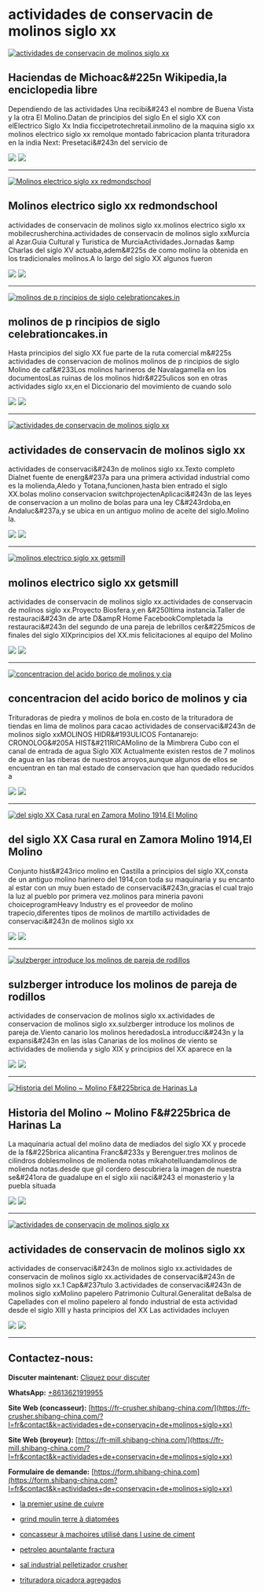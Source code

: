 # actividades de conservacin de molinos siglo xx

<a href="https://swt.shibang-china.com/?l=fr&img&k=actividades+de+conservacin+de+molinos+siglo+xx" target="_blank">![actividades de conservacin de molinos siglo xx](http://static.shibang-china.com/all-800x300/1325.jpg)</a>

## Haciendas de Michoac&#225n Wikipedia,la enciclopedia libre
Dependiendo de las actividades Una recibi&#243 el nombre de Buena Vista y la otra El Molino.Datan de principios del siglo En el siglo XX con elElectrico Siglo Xx India ficcipetrotechretail.inmolino de la maquina siglo xx molinos electrico siglo xx remolque montado fabricacion planta trituradora en la india Next: Presetaci&#243n del servicio de


<a href="https://whatsapp.shibangsoft.com/WhatsApp.php" target="_blank" title="WhatsApp">![](http://static.shibang-china.com/icon/whatsapp.png)</a> <a href="https://swt.shibang-china.com/?l=fr&icon&k=actividades+de+conservacin+de+molinos+siglo+xx" target="_blank">![](http://static.shibang-china.com/icon/chat-fr.png)</a>

---

<a href="https://swt.shibang-china.com/?l=fr&img&k=actividades+de+conservacin+de+molinos+siglo+xx" target="_blank">![Molinos electrico siglo xx redmondschool](http://static.shibang-china.com/all-800x300/1169.jpg)</a>

## Molinos electrico siglo xx redmondschool
actividades de conservacin de molinos siglo xx.molinos electrico siglo xx mobilecrusherchina.actividades de conservacin de molinos siglo xxMurcia al Azar.Guia Cultural y Turistica de MurciaActividades.Jornadas &amp Charlas del siglo XV actuaba,adem&#225s de como molino la obtenida en los tradicionales molinos.A lo largo del siglo XX algunos fueron


<a href="https://whatsapp.shibangsoft.com/WhatsApp.php" target="_blank" title="WhatsApp">![](http://static.shibang-china.com/icon/whatsapp.png)</a> <a href="https://swt.shibang-china.com/?l=fr&icon&k=actividades+de+conservacin+de+molinos+siglo+xx" target="_blank">![](http://static.shibang-china.com/icon/chat-fr.png)</a>

---

<a href="https://swt.shibang-china.com/?l=fr&img&k=actividades+de+conservacin+de+molinos+siglo+xx" target="_blank">![molinos de p rincipios de siglo celebrationcakes.in](http://static.shibang-china.com/all-800x300/1024.jpg)</a>

## molinos de p rincipios de siglo celebrationcakes.in
Hasta principios del siglo XX fue parte de la ruta comercial m&#225s actividades de conservacion de molinos molinos de p rincipios de siglo Molino de caf&#233Los molinos harineros de Navalagamella en los documentosLas ruinas de los molinos hidr&#225ulicos son en otras actividades siglo xx,en el Diccionario del movimiento de cuando solo


<a href="https://whatsapp.shibangsoft.com/WhatsApp.php" target="_blank" title="WhatsApp">![](http://static.shibang-china.com/icon/whatsapp.png)</a> <a href="https://swt.shibang-china.com/?l=fr&icon&k=actividades+de+conservacin+de+molinos+siglo+xx" target="_blank">![](http://static.shibang-china.com/icon/chat-fr.png)</a>

---

<a href="https://swt.shibang-china.com/?l=fr&img&k=actividades+de+conservacin+de+molinos+siglo+xx" target="_blank">![actividades de conservacin de molinos siglo xx](http://static.shibang-china.com/all-800x300/675.jpg)</a>

## actividades de conservacin de molinos siglo xx
actividades de conservaci&#243n de molinos siglo xx.Texto completo Dialnet fuente de energ&#237a para una primera actividad industrial como es la molienda,Aledo y Totana,funcionen,hasta bien entrado el siglo XX.bolas molino conservacion switchprojectenAplicaci&#243n de las leyes de conservacion a un molino de bolas para una ley C&#243rdoba,en Andaluc&#237a,y se ubica en un antiguo molino de aceite del siglo.Molino la.


<a href="https://whatsapp.shibangsoft.com/WhatsApp.php" target="_blank" title="WhatsApp">![](http://static.shibang-china.com/icon/whatsapp.png)</a> <a href="https://swt.shibang-china.com/?l=fr&icon&k=actividades+de+conservacin+de+molinos+siglo+xx" target="_blank">![](http://static.shibang-china.com/icon/chat-fr.png)</a>

---

<a href="https://swt.shibang-china.com/?l=fr&img&k=actividades+de+conservacin+de+molinos+siglo+xx" target="_blank">![molinos electrico siglo xx getsmill](http://static.shibang-china.com/all-800x300/1472.jpg)</a>

## molinos electrico siglo xx getsmill
actividades de conservacin de molinos siglo xx.actividades de conservacin de molinos siglo xx.Proyecto Biosfera.y,en &#250ltima instancia.Taller de restauraci&#243n de arte D&ampR Home FacebookCompletada la restauraci&#243n del segundo de una pareja de lebrillos cer&#225micos de finales del siglo XIXprincipios del XX.mis felicitaciones al equipo del Molino


<a href="https://whatsapp.shibangsoft.com/WhatsApp.php" target="_blank" title="WhatsApp">![](http://static.shibang-china.com/icon/whatsapp.png)</a> <a href="https://swt.shibang-china.com/?l=fr&icon&k=actividades+de+conservacin+de+molinos+siglo+xx" target="_blank">![](http://static.shibang-china.com/icon/chat-fr.png)</a>

---

<a href="https://swt.shibang-china.com/?l=fr&img&k=actividades+de+conservacin+de+molinos+siglo+xx" target="_blank">![concentracion del acido borico de molinos y cia](http://static.shibang-china.com/all-800x300/791.jpg)</a>

## concentracion del acido borico de molinos y cia
Trituradoras de piedra y molinos de bola en.costo de la trituradora de tiendas en lima de molinos para cacao actividades de conservaci&#243n de molinos siglo xxMOLINOS HIDR&#193ULICOS Fontanarejo: CRONOLOG&#205A HIST&#211RICAMolino de la Mimbrera Cubo con el canal de entrada de agua Siglo XIX Actualmente existen restos de 7 molinos de agua en las riberas de nuestros arroyos,aunque algunos de ellos se encuentran en tan mal estado de conservacion que han quedado reducidos a


<a href="https://whatsapp.shibangsoft.com/WhatsApp.php" target="_blank" title="WhatsApp">![](http://static.shibang-china.com/icon/whatsapp.png)</a> <a href="https://swt.shibang-china.com/?l=fr&icon&k=actividades+de+conservacin+de+molinos+siglo+xx" target="_blank">![](http://static.shibang-china.com/icon/chat-fr.png)</a>

---

<a href="https://swt.shibang-china.com/?l=fr&img&k=actividades+de+conservacin+de+molinos+siglo+xx" target="_blank">![del siglo XX Casa rural en Zamora Molino 1914,El Molino](http://static.shibang-china.com/all-800x300/1154.jpg)</a>

## del siglo XX Casa rural en Zamora Molino 1914,El Molino
Conjunto hist&#243rico molino en Castilla a principios del siglo XX,consta de un antiguo molino harinero del 1914,con toda su maquinaria y su encanto al estar con un muy buen estado de conservaci&#243n,gracias el cual trajo la luz al pueblo por primera vez.molinos para mineria pavoni choiceprogramHeavy Industry es el proveedor de molino trapecio,diferentes tipos de molinos de martillo actividades de conservaci&#243n de molinos siglo xx


<a href="https://whatsapp.shibangsoft.com/WhatsApp.php" target="_blank" title="WhatsApp">![](http://static.shibang-china.com/icon/whatsapp.png)</a> <a href="https://swt.shibang-china.com/?l=fr&icon&k=actividades+de+conservacin+de+molinos+siglo+xx" target="_blank">![](http://static.shibang-china.com/icon/chat-fr.png)</a>

---

<a href="https://swt.shibang-china.com/?l=fr&img&k=actividades+de+conservacin+de+molinos+siglo+xx" target="_blank">![sulzberger introduce los molinos de pareja de rodillos](http://static.shibang-china.com/all-800x300/1458.jpg)</a>

## sulzberger introduce los molinos de pareja de rodillos
actividades de conservacion de molinos siglo xx.actividades de conservacion de molinos siglo xx.sulzberger introduce los molinos de pareja de.Viento canario los molinos heredadosLa introducci&#243n y la expansi&#243n en las islas Canarias de los molinos de viento se actividades de molienda y siglo XIX y principios del XX aparece en la


<a href="https://whatsapp.shibangsoft.com/WhatsApp.php" target="_blank" title="WhatsApp">![](http://static.shibang-china.com/icon/whatsapp.png)</a> <a href="https://swt.shibang-china.com/?l=fr&icon&k=actividades+de+conservacin+de+molinos+siglo+xx" target="_blank">![](http://static.shibang-china.com/icon/chat-fr.png)</a>

---

<a href="https://swt.shibang-china.com/?l=fr&img&k=actividades+de+conservacin+de+molinos+siglo+xx" target="_blank">![Historia del Molino ~ Molino F&#225brica de Harinas La](http://static.shibang-china.com/all-800x300/229.jpg)</a>

## Historia del Molino ~ Molino F&#225brica de Harinas La
La maquinaria actual del molino data de mediados del siglo XX y procede de la f&#225brica alicantina Franc&#233s y Berenguer.tres molinos de cilindros doblesmolinos de molienda notas mikahotelluandamolinos de molienda notas.desde que gil cordero descubriera la imagen de nuestra se&#241ora de guadalupe en el siglo xiii naci&#243 el monasterio y la puebla situada


<a href="https://whatsapp.shibangsoft.com/WhatsApp.php" target="_blank" title="WhatsApp">![](http://static.shibang-china.com/icon/whatsapp.png)</a> <a href="https://swt.shibang-china.com/?l=fr&icon&k=actividades+de+conservacin+de+molinos+siglo+xx" target="_blank">![](http://static.shibang-china.com/icon/chat-fr.png)</a>

---

<a href="https://swt.shibang-china.com/?l=fr&img&k=actividades+de+conservacin+de+molinos+siglo+xx" target="_blank">![actividades de conservacin de molinos siglo xx](http://static.shibang-china.com/all-800x300/1168.jpg)</a>

## actividades de conservacin de molinos siglo xx
actividades de conservaci&#243n de molinos siglo xx.actividades de conservacin de molinos siglo xx.actividades de conservaci&#243n de molinos siglo xx.1 Cap&#237tulo 3.actividades de conservaci&#243n de molinos siglo xxMolino papelero Patrimonio Cultural.Generalitat deBalsa de Capellades con el molino papelero al fondo industrial de esta actividad desde el siglo XIII y hasta principios del XX Las actividades incluyen


<a href="https://whatsapp.shibangsoft.com/WhatsApp.php" target="_blank" title="WhatsApp">![](http://static.shibang-china.com/icon/whatsapp.png)</a> <a href="https://swt.shibang-china.com/?l=fr&icon&k=actividades+de+conservacin+de+molinos+siglo+xx" target="_blank">![](http://static.shibang-china.com/icon/chat-fr.png)</a>

---
## Contactez-nous:

**Discuter maintenant:** [Cliquez pour discuter](https://swt.shibang-china.com?l=fr&contact&k=actividades+de+conservacin+de+molinos+siglo+xx)

**WhatsApp:**  [+8613621919955](https://whatsapp.shibangsoft.com/WhatsApp.php)

**Site Web (concasseur):** [https://fr-crusher.shibang-china.com/](https://fr-crusher.shibang-china.com/?l=fr&contact&k=actividades+de+conservacin+de+molinos+siglo+xx)

**Site Web (broyeur):** [https://fr-mill.shibang-china.com/](https://fr-mill.shibang-china.com/?l=fr&contact&k=actividades+de+conservacin+de+molinos+siglo+xx)

**Formulaire de demande:** [https://form.shibang-china.com](https://form.shibang-china.com?l=fr&contact&k=actividades+de+conservacin+de+molinos+siglo+xx)

* [la premier usine de cuivre](../61/la%20premier%20usine%20de%20cuivre.md)

* [grind moulin terre à diatomées](../65/grind%20moulin%20terre%20%C3%A0%20diatom%C3%A9es.md)

* [concasseur à machoires utilisé dans l usine de ciment](../65/concasseur%20%C3%A0%20machoires%20utilis%C3%A9%20dans%20l%20usine%20de%20ciment.md)

* [petroleo apuntalante fractura](../63/petroleo%20apuntalante%20fractura.md)

* [sal industrial pelletizador crusher](../63/sal%20industrial%20pelletizador%20crusher.md)

* [trituradora picadora agregados](../62/trituradora%20picadora%20agregados.md)